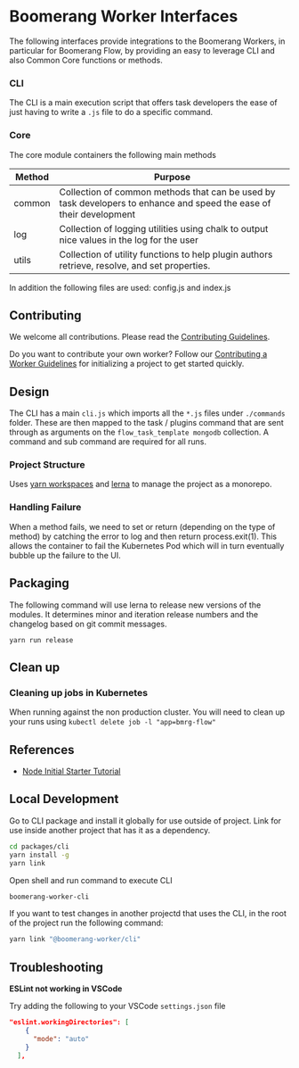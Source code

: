 # Boomerang Worker Interfaces

The following interfaces provide integrations to the Boomerang Workers, in particular for Boomerang Flow, by providing an easy to leverage CLI and also Common Core functions or methods.

### CLI

The CLI is a main execution script that offers task developers the ease of just having to write a `.js` file to do a specific command.

### Core

The core module containers the following main methods

| Method | Purpose                                                                                                             |
| ------ | ------------------------------------------------------------------------------------------------------------------- |
| common | Collection of common methods that can be used by task developers to enhance and speed the ease of their development |
| log    | Collection of logging utilities using chalk to output nice values in the log for the user                           |
| utils  | Collection of utility functions to help plugin authors retrieve, resolve, and set properties.                       |

In addition the following files are used: config.js and index.js

## Contributing

We welcome all contributions. Please read the [Contributing Guidelines](./CONTRIBUTING.md).

Do you want to contribute your own worker? Follow our [Contributing a Worker Guidelines](./CONTRIBUTING_WORKER.md) for initializing a project to get started quickly.

## Design

The CLI has a main `cli.js` which imports all the `*.js` files under `./commands` folder. These are then mapped to the task / plugins command that are sent through as arguments on the `flow_task_template mongodb` collection. A command and sub command are required for all runs.

### Project Structure

Uses [yarn workspaces](https://classic.yarnpkg.com/en/docs/workspaces/) and [lerna](https://github.com/lerna/lerna) to manage the project as a monorepo.

### Handling Failure

When a method fails, we need to set or return (depending on the type of method) by catching the error to log and then return process.exit(1). This allows the container to fail the Kubernetes Pod which will in turn eventually bubble up the failure to the UI.

## Packaging

The following command will use lerna to release new versions of the modules. It determines minor and iteration release numbers and the changelog based on git commit messages.

`yarn run release`

## Clean up

### Cleaning up jobs in Kubernetes

When running against the non production cluster. You will need to clean up your runs using `kubectl delete job -l "app=bmrg-flow"`

## References

- [Node Initial Starter Tutorial](https://scotch.io/tutorials/build-an-interactive-command-line-application-with-nodejs)

## Local Development

Go to CLI package and install it globally for use outside of project. Link for use inside another project that has it as a dependency.

```sh
cd packages/cli
yarn install -g
yarn link
```

Open shell and run command to execute CLI

```sh
boomerang-worker-cli
```

If you want to test changes in another projectd that uses the CLI, in the root of the project run the following command:

```sh
yarn link "@boomerang-worker/cli"
```

## Troubleshooting

**ESLint not working in VSCode**

Try adding the following to your VSCode `settings.json` file

```json
"eslint.workingDirectories": [
    {
      "mode": "auto"
    }
  ],
```
